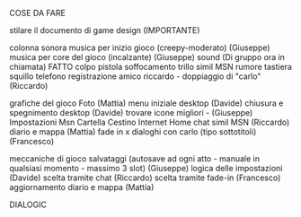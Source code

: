 COSE DA FARE

stilare il documento di game design (IMPORTANTE)

colonna sonora
	musica per inizio gioco (creepy-moderato) (Giuseppe)
	musica per core del gioco (incalzante) (Giuseppe)
	sound (Di gruppo ora in chiamata) FATTO
		colpo pistola
		soffocamento
		trillo simil MSN
		rumore tastiera
		squillo telefono
	registrazione amico riccardo - doppiaggio di "carlo" (Riccardo)


grafiche del gioco
	Foto (Mattia)
	menu iniziale desktop (Davide)
	chiusura e spegnimento desktop (Davide)
	trovare icone migliori - (Giuseppe)
		Impostazioni Msn Cartella  Cestino Internet Home
	chat simil MSN (Riccardo)
	diario e mappa	(Mattia)
	fade in x dialoghi con carlo (tipo sottotitoli) (Francesco)


meccaniche di gioco
	salvataggi (autosave ad ogni atto - manuale in qualsiasi momento -  massimo 3 slot) (Giuseppe)
	logica delle impostazioni (Davide)
	scelta tramite chat (Riccardo)
	scelta tramite fade-in (Francesco)
	aggiornamento diario e mappa (Mattia)
	
DIALOGIC
